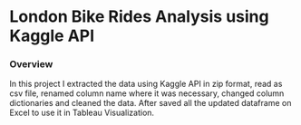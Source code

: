 # London Bike Rides Analysis using Kaggle API

### Overview
In this project I extracted the data using Kaggle API in zip format, read as csv file, renamed column name where it was necessary, changed column dictionaries and cleaned the data. After saved all the updated dataframe on Excel to use it in Tableau Visualization.
